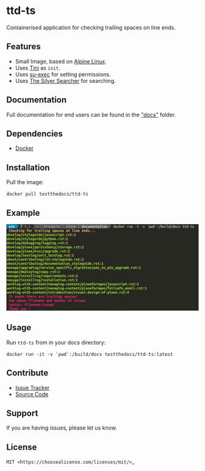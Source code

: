 # ttd-ts

Containerised application for checking trailing spaces on line ends.


## Features

- Small Image, based on [Alpine Linux](http://www.alpinelinux.org/).
- Uses [Tini](https://github.com/krallin/tini) as `init`.
- Uses [su-exec](https://github.com/ncopa/su-exec) for setting permissions.
- Uses [The Silver Searcher](https://github.com/ggreer/the_silver_searcher) for searching.

## Documentation

Full documentation for end users can be found in the ["docs"](..docs/) folder.

## Dependencies

- [Docker](https://docker.com "Homepage of docker")

## Installation

Pull the image:

```
docker pull testthedocs/ttd-ts
```

## Example

![example](docs/_static/ttd-ts-screen.png)

## Usage

Run `ttd-ts` from in your docs directory:

```console
docker run -it -v `pwd`:/build/docs testthedocs/ttd-ts:latest
```

## Contribute

- [Issue Tracker](https://github.com/testthedocs/rakpart/issues)
- [Source Code](https://github.com/testthedocs/rakpart/tree/master/ttd-ts)

## Support

If you are having issues, please let us know.

## License

`MIT <https://choosealicense.com/licenses/mit/>`_

